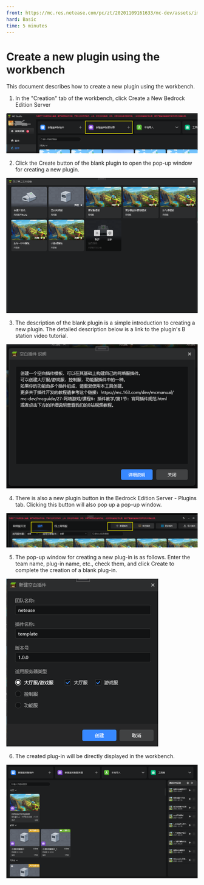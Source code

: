 ```yaml
--- 
front: https://mc.res.netease.com/pc/zt/20201109161633/mc-dev/assets/img/chajian_01.bad9625d.png 
hard: Basic 
time: 5 minutes 
--- 
```

# Create a new plugin using the workbench 
This document describes how to create a new plugin using the workbench. 

1. In the "Creation" tab of the workbench, click Create a New Bedrock Edition Server 

![image-20220411163053963](./images/image-20220411163053963.png) 

2. Click the Create button of the blank plugin to open the pop-up window for creating a new plugin. 

![image-20220411162929246](./images/image-20220411162929246.png) 

3. The description of the blank plugin is a simple introduction to creating a new plugin. The detailed description below is a link to the plugin's B station video tutorial. 

![image-20220411163207919](./images/image-20220411163207919.png) 

4. There is also a new plugin button in the Bedrock Edition Server - Plugins tab. Clicking this button will also pop up a pop-up window. 

![image-20220411163546702](./images/image-20220411163546702.png) 

5. The pop-up window for creating a new plug-in is as follows. Enter the team name, plug-in name, etc., check them, and click Create to complete the creation of a blank plug-in. 

![image-20220411163641320](./images/image-20220411163641320.png) 

6. The created plug-in will be directly displayed in the workbench. 

![image-20220411163922869](./images/image-20220411163922869.png) 
